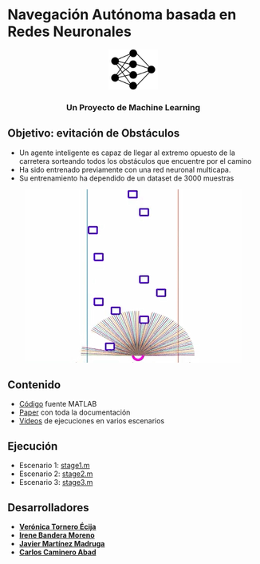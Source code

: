 # Navegación Autónoma basada en Redes Neuronales
<div align="center">
  <a href="https://github.com/Carlosalpha1/aprendizaje-proyecto">
    <img src="docs/red-neuronal.png" alt="Portada" width="100" height="80">
  </a>
  <h3 align="center">Un Proyecto de Machine Learning</h3>
</div>


## Objetivo: evitación de Obstáculos
* Un agente inteligente es capaz de llegar al extremo opuesto de la carretera sorteando todos los obstáculos que encuentre por el camino
* Ha sido entrenado previamente con una red neuronal multicapa.
* Su entrenamiento ha dependido de un dataset de 3000 muestras
<div align="center">
  <a href="https://github.com/Carlosalpha1/aprendizaje-proyecto">
    <img src="docs/README/demo-portada.gif" alt="Demostracion">
  </a>
</div>

## Contenido
* [Código](https://github.com/Carlosalpha1/aprendizaje-proyecto/tree/main/obstacle_avoidance) fuente MATLAB
* [Paper](https://github.com/Carlosalpha1/aprendizaje-proyecto/tree/main/docs/paper.pdf) con toda la documentación
* [Vídeos](https://github.com/Carlosalpha1/aprendizaje-proyecto/tree/main/docs/video_executions) de ejecuciones en varios escenarios

## Ejecución
* Escenario 1: [stage1.m](https://github.com/Carlosalpha1/aprendizaje-proyecto/tree/main/obstacle_avoidance/stage1.m)
* Escenario 2: [stage2.m](https://github.com/Carlosalpha1/aprendizaje-proyecto/tree/main/obstacle_avoidance/stage2.m)
* Escenario 3: [stage3.m](https://github.com/Carlosalpha1/aprendizaje-proyecto/tree/main/obstacle_avoidance/stage3.m)

## Desarrolladores
* [**Verónica Tornero Écija**](https://github.com/Veronica274) 
* [**Irene Bandera Moreno**](https://github.com/irenebm)
* [**Javier Martínez Madruga**](https://github.com/jmrtzma)
* [**Carlos Caminero Abad**](https://github.com/Carlosalpha1)


